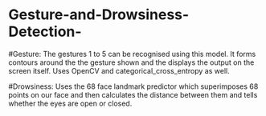 # Gesture-and-Drowsiness-Detection-

#Gesture:
The gestures 1 to 5 can be recognised using this model. It forms contours around the the gesture shown and the displays the output on the screen itself. Uses OpenCV and categorical_cross_entropy as well.

#Drowsiness:
Uses the 68 face landmark predictor which superimposes 68 points on our face and then calculates the distance between them and tells whether the eyes are open or closed. 
